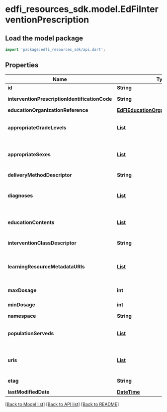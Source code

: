 # edfi_resources_sdk.model.EdFiInterventionPrescription

## Load the model package
```dart
import 'package:edfi_resources_sdk/api.dart';
```

## Properties
Name | Type | Description | Notes
------------ | ------------- | ------------- | -------------
**id** | **String** |  | [optional] 
**interventionPrescriptionIdentificationCode** | **String** | A unique number or alphanumeric code assigned to an intervention prescription. | 
**educationOrganizationReference** | [**EdFiEducationOrganizationReference**](EdFiEducationOrganizationReference.md) |  | 
**appropriateGradeLevels** | [**List<EdFiInterventionPrescriptionAppropriateGradeLevel>**](EdFiInterventionPrescriptionAppropriateGradeLevel.md) | An unordered collection of interventionPrescriptionAppropriateGradeLevels. Grade levels for the prescribed intervention. If omitted, considered generally applicable. | [optional] [default to const []]
**appropriateSexes** | [**List<EdFiInterventionPrescriptionAppropriateSex>**](EdFiInterventionPrescriptionAppropriateSex.md) | An unordered collection of interventionPrescriptionAppropriateSexes. Sexes for the intervention prescription. If omitted, considered generally applicable. | [optional] [default to const []]
**deliveryMethodDescriptor** | **String** | The way in which an intervention was implemented: individual, small group, whole class, or whole school. | 
**diagnoses** | [**List<EdFiInterventionPrescriptionDiagnosis>**](EdFiInterventionPrescriptionDiagnosis.md) | An unordered collection of interventionPrescriptionDiagnoses. Targeted purpose of the intervention prescription. | [optional] [default to const []]
**educationContents** | [**List<EdFiInterventionPrescriptionEducationContent>**](EdFiInterventionPrescriptionEducationContent.md) | An unordered collection of interventionPrescriptionEducationContents. Relates the education content source to the education content. | [optional] [default to const []]
**interventionClassDescriptor** | **String** | The way in which an intervention is used: curriculum, supplement, or practice. | 
**learningResourceMetadataURIs** | [**List<EdFiInterventionPrescriptionLearningResourceMetadataURI>**](EdFiInterventionPrescriptionLearningResourceMetadataURI.md) | An unordered collection of interventionPrescriptionLearningResourceMetadataURIs. The URI (typical a URL) pointing to the metadata entry in a LRMI metadata repository, which describes this content item. | [optional] [default to const []]
**maxDosage** | **int** | The maximum duration of time in minutes that is recommended for the intervention. | [optional] 
**minDosage** | **int** | The minimum duration of time in minutes that is recommended for the intervention. | [optional] 
**namespace** | **String** | Namespace for the intervention. | [optional] 
**populationServeds** | [**List<EdFiInterventionPrescriptionPopulationServed>**](EdFiInterventionPrescriptionPopulationServed.md) | An unordered collection of interventionPrescriptionPopulationServeds. A subset of students that are the focus of the intervention prescription. | [optional] [default to const []]
**uris** | [**List<EdFiInterventionPrescriptionURI>**](EdFiInterventionPrescriptionURI.md) | An unordered collection of interventionPrescriptionURIs. The URI (typical a URL) pointing to an education content item. | [optional] [default to const []]
**etag** | **String** | A unique system-generated value that identifies the version of the resource. | [optional] 
**lastModifiedDate** | [**DateTime**](DateTime.md) | The date and time the resource was last modified. | [optional] 

[[Back to Model list]](../README.md#documentation-for-models) [[Back to API list]](../README.md#documentation-for-api-endpoints) [[Back to README]](../README.md)


